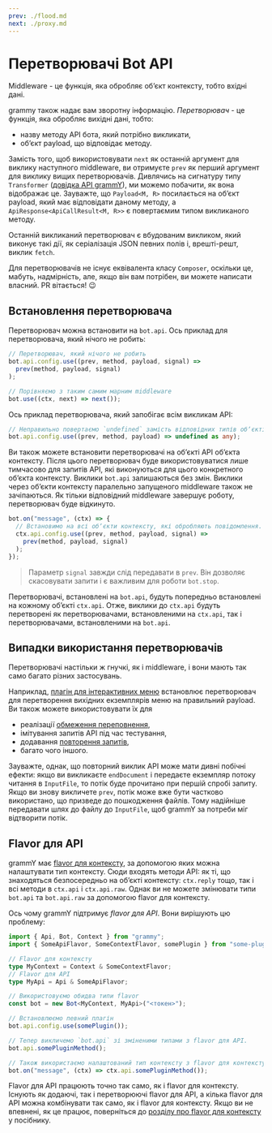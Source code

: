 ```yaml
---
prev: ./flood.md
next: ./proxy.md
---
```


# Перетворювачі Bot API

Middleware - це функція, яка обробляє обʼєкт контексту, тобто вхідні дані.

grammy також надає вам зворотну інформацію.
_Перетворювач_ - це функція, яка обробляє вихідні дані, тобто:

- назву методу API бота, який потрібно викликати,
- обʼєкт payload, що відповідає методу.

Замість того, щоб використовувати `next` як останній аргумент для виклику наступного middleware, ви отримуєте `prev` як перший аргумент для виклику вищих перетворювачів.
Дивлячись на сигнатуру типу `Transformer` ([довідка API grammY](https://deno.land/x/grammy/mod.ts?s=Transformer)), ми можемо побачити, як вона відображає це.
Зауважте, що `Payload<M, R>` посилається на обʼєкт payload, який має відповідати даному методу, а `ApiResponse<ApiCallResult<M, R>>` є повертаємим типом викликаного методу.

Останній викликаний перетворювач є вбудованим викликом, який виконує такі дії, як серіалізація JSON певних полів і, врешті-решт, виклик `fetch`.

Для перетворювачів не існує еквівалента класу `Composer`, оскільки це, мабуть, надмірність, але, якщо він вам потрібен, ви можете написати власний.
PR вітається! :wink:

## Встановлення перетворювача

Перетворювач можна встановити на `bot.api`.
Ось приклад для перетворювача, який нічого не робить:

```ts
// Перетворювач, який нічого не робить
bot.api.config.use((prev, method, payload, signal) =>
  prev(method, payload, signal)
);

// Порівняємо з таким самим марним middleware
bot.use((ctx, next) => next());
```

Ось приклад перетворювача, який запобігає всім викликам API:

```ts
// Неправильно повертаємо `undefined` замість відповідних типів обʼєктів.
bot.api.config.use((prev, method, payload) => undefined as any);
```

Ви також можете встановити перетворювачі на обʼєкті API обʼєкта контексту.
Після цього перетворювач буде використовуватися лише тимчасово для запитів API, які виконуються для цього конкретного обʼєкта контексту.
Виклики `bot.api` залишаються без змін.
Виклики через обʼєкти контексту паралельно запущеного middleware також не зачіпаються.
Як тільки відповідний middleware завершує роботу, перетворювач буде відкинуто.

```ts
bot.on("message", (ctx) => {
  // Встановимо на всі обʼєкти контексту, які обробляють повідомлення.
  ctx.api.config.use((prev, method, payload, signal) =>
    prev(method, payload, signal)
  );
});
```

> Параметр `signal` завжди слід передавати в `prev`.
> Він дозволяє скасовувати запити і є важливим для роботи `bot.stop`.

Перетворювачі, встановлені на `bot.api`, будуть попередньо встановлені на кожному обʼєкті `ctx.api`.
Отже, виклики до `ctx.api` будуть перетворені як перетворювачами, встановленими на `ctx.api`, так і перетворювачами, встановленими на `bot.api`.

## Випадки використання перетворювачів

Перетворювачі настільки ж гнучкі, як і middleware, і вони мають так само багато різних застосувань.

Наприклад, [плагін для інтерактивних меню](../plugins/menu.md) встановлює перетворювач для перетворення вихідних екземплярів меню на правильний payload.
Ви також можете використовувати їх для

- реалізації [обмеження переповнення](../plugins/transformer-throttler.md),
- імітування запитів API під час тестування,
- додавання [повторення запитів](../plugins/auto-retry.md),
- багато чого іншого.

Зауважте, однак, що повторний виклик API може мати дивні побічні ефекти: якщо ви викликаєте `endDocument` і передаєте екземпляр потоку читання в `InputFile`, то потік буде прочитано при першій спробі запиту.
Якщо ви знову викличете `prev`, потік може вже бути частково використано, що призведе до пошкодження файлів.
Тому надійніше передавати шлях до файлу до `InputFile`, щоб grammY за потреби міг відтворити потік.

## Flavor для API

grammY має [flavor для контексту](../guide/context.md#flavor-для-контексту), за допомогою яких можна налаштувати тип контексту.
Сюди входять методи API: як ті, що знаходяться безпосередньо на обʼєкті контексту: `ctx.reply` тощо, так і всі методи в `ctx.api` і `ctx.api.raw`.
Однак ви не можете змінювати типи `bot.api` та `bot.api.raw` за допомогою flavor для контексту.

Ось чому grammY підтримує _flavor для API_.
Вони вирішують цю проблему:

```ts
import { Api, Bot, Context } from "grammy";
import { SomeApiFlavor, SomeContextFlavor, somePlugin } from "some-plugin";

// Flavor для контексту
type MyContext = Context & SomeContextFlavor;
// Flavor для API
type MyApi = Api & SomeApiFlavor;

// Використовуємо обидва типи flavor
const bot = new Bot<MyContext, MyApi>("<токен>");

// Встановлюємо певний плагін
bot.api.config.use(somePlugin());

// Тепер викличемо `bot.api` зі зміненими типами з flavor для API.
bot.api.somePluginMethod();

// Також використаємо налаштований тип контексту з flavor для контексту.
bot.on("message", (ctx) => ctx.api.somePluginMethod());
```

Flavor для API працюють точно так само, як і flavor для контексту.
Існують як додаючі, так і перетворюючі flavor для API, а кілька flavor для API можна комбінувати так само, як і flavor для контексту.
Якщо ви не впевнені, як це працює, поверніться до [розділу про flavor для контексту](../guide/context.md#flavor-для-контексту) у посібнику.
